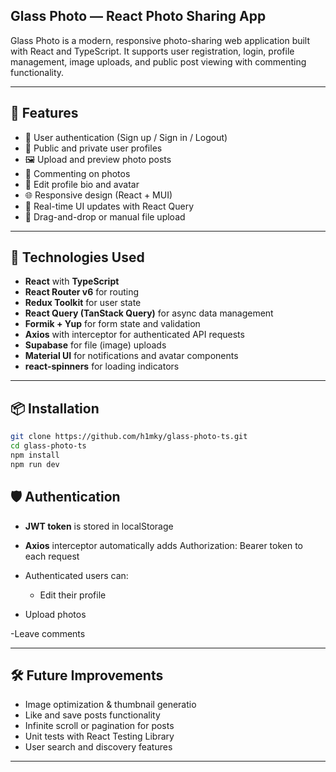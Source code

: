 ## Glass Photo — React Photo Sharing App

Glass Photo is a modern, responsive photo-sharing web application built with React and TypeScript. It supports user registration, login, profile management, image uploads, and public post viewing with commenting functionality.

---

## 🚀 Features

- 🔐 User authentication (Sign up / Sign in / Logout)
- 👤 Public and private user profiles
- 🖼️ Upload and preview photo posts
- 💬 Commenting on photos
- 🧾 Edit profile bio and avatar
- 🌐 Responsive design (React + MUI)
- 🔄 Real-time UI updates with React Query
- 📁 Drag-and-drop or manual file upload

---

## 🧰 Technologies Used

- **React** with **TypeScript**
- **React Router v6** for routing
- **Redux Toolkit** for user state
- **React Query (TanStack Query)** for async data management
- **Formik + Yup** for form state and validation
- **Axios** with interceptor for authenticated API requests
- **Supabase** for file (image) uploads
- **Material UI** for notifications and avatar components
- **react-spinners** for loading indicators

---

## 📦 Installation

```bash
git clone https://github.com/h1mky/glass-photo-ts.git
cd glass-photo-ts
npm install
npm run dev
```

## 🛡️ Authentication

- **JWT token** is stored in localStorage
- **Axios** interceptor automatically adds Authorization: Bearer token to each request
- Authenticated users can:

  - Edit their profile

- Upload photos

-Leave comments

---

## 🛠️ Future Improvements

- Image optimization & thumbnail generatio
- Like and save posts functionality
- Infinite scroll or pagination for posts
- Unit tests with React Testing Library
- User search and discovery features

---
